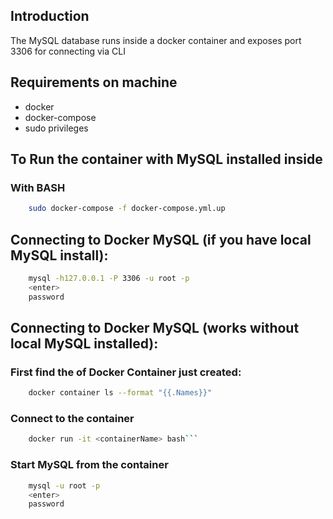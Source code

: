 ## Introduction

The MySQL database runs inside a docker container and exposes port 3306 for connecting via CLI

## Requirements on machine
* docker
* docker-compose
* sudo privileges

## To Run the container with MySQL installed inside

### With BASH
```bash
    sudo docker-compose -f docker-compose.yml.up
```
## Connecting to Docker MySQL (if you have local MySQL install):
```bash
    mysql -h127.0.0.1 -P 3306 -u root -p
    <enter>
    password
```
## Connecting to Docker MySQL (works without local MySQL installed):

### First find the <containerName> of Docker Container just created:
```bash
    docker container ls --format "{{.Names}}"
```
### Connect to the container
```bash
    docker run -it <containerName> bash```
```
### Start MySQL from the container
```bash
    mysql -u root -p
    <enter>
    password
```



